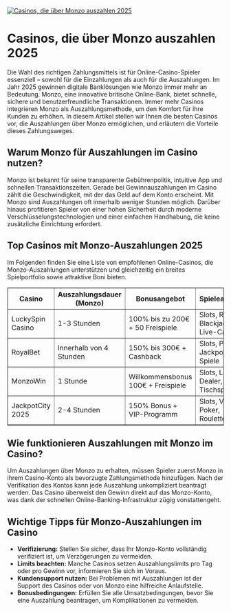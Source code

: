 [![Casinos, die über Monzo auszahlen 2025](https://123-caf.pages.dev/gitsignup.png)](https://vrmoo.ru/Bt82HjjY)

<h1>Casinos, die über Monzo auszahlen 2025</h1> <p>Die Wahl des richtigen Zahlungsmittels ist für Online-Casino-Spieler essenziell – sowohl für die Einzahlungen als auch für die Auszahlungen. Im Jahr 2025 gewinnen digitale Banklösungen wie Monzo immer mehr an Bedeutung. Monzo, eine innovative britische Online-Bank, bietet schnelle, sichere und benutzerfreundliche Transaktionen. Immer mehr Casinos integrieren Monzo als Auszahlungsmethode, um den Komfort für ihre Kunden zu erhöhen. In diesem Artikel stellen wir Ihnen die besten Casinos vor, die Auszahlungen über Monzo ermöglichen, und erläutern die Vorteile dieses Zahlungsweges.</p>  <h2>Warum Monzo für Auszahlungen im Casino nutzen?</h2> <p>Monzo ist bekannt für seine transparente Gebührenpolitik, intuitive App und schnellen Transaktionszeiten. Gerade bei Gewinnauszahlungen im Casino zählt die Geschwindigkeit, mit der das Geld auf dem Konto erscheint. Mit Monzo sind Auszahlungen oft innerhalb weniger Stunden möglich. Darüber hinaus profitieren Spieler von einer hohen Sicherheit durch moderne Verschlüsselungstechnologien und einer einfachen Handhabung, die keine zusätzliche Einrichtung erfordert.</p>  <h2>Top Casinos mit Monzo-Auszahlungen 2025</h2> <p>Im Folgenden finden Sie eine Liste von empfohlenen Online-Casinos, die Monzo-Auszahlungen unterstützen und gleichzeitig ein breites Spielportfolio sowie attraktive Boni bieten.</p>  <table border="1" cellpadding="8" cellspacing="0">   <thead>     <tr>       <th>Casino</th>       <th>Auszahlungsdauer (Monzo)</th>       <th>Bonusangebot</th>       <th>Spieleauswahl</th>     </tr>   </thead>   <tbody>     <tr>       <td>LuckySpin Casino</td>       <td>1-3 Stunden</td>       <td>100% bis zu 200€ + 50 Freispiele</td>       <td>Slots, Roulette, Blackjack, Live-Casino</td>     </tr>     <tr>       <td>RoyalBet</td>       <td>Innerhalb von 4 Stunden</td>       <td>150% bis 300€ + Cashback</td>       <td>Slots, Poker, Jackpot-Spiele</td>     </tr>     <tr>       <td>MonzoWin</td>       <td>1 Stunde</td>       <td>Willkommensbonus 100€ + Freispiele</td>       <td>Slots, Live-Dealer, Tischspiele</td>     </tr>     <tr>       <td>JackpotCity 2025</td>       <td>2-4 Stunden</td>       <td>150% Bonus + VIP-Programm</td>       <td>Slots, Video Poker, Roulette</td>     </tr>   </tbody> </table>  <h2>Wie funktionieren Auszahlungen mit Monzo im Casino?</h2> <p>Um Auszahlungen über Monzo zu erhalten, müssen Spieler zuerst Monzo in ihrem Casino-Konto als bevorzugte Zahlungsmethode hinzufügen. Nach der Verifikation des Kontos kann jede Auszahlung unkompliziert beantragt werden. Das Casino überweist den Gewinn direkt auf das Monzo-Konto, was dank der schnellen Online-Banking-Infrastruktur zügig vonstattengeht.</p>  <h2>Wichtige Tipps für Monzo-Auszahlungen im Casino</h2> <ul>   <li><strong>Verifizierung:</strong> Stellen Sie sicher, dass Ihr Monzo-Konto vollständig verifiziert ist, um Verzögerungen zu vermeiden.</li>   <li><strong>Limits beachten:</strong> Manche Casinos setzen Auszahlungslimits pro Tag oder pro Gewinn vor, informieren Sie sich im Voraus.</li>   <li><strong>Kundensupport nutzen:</strong> Bei Problemen mit Auszahlungen ist der Support des Casinos oder von Monzo eine hilfreiche Anlaufstelle.</li>   <li><strong>Bonusbedingungen:</strong> Erfüllen Sie alle Umsatzbedingungen, bevor Sie eine Auszahlung beantragen, um Komplikationen zu vermeiden.</li> </ul>